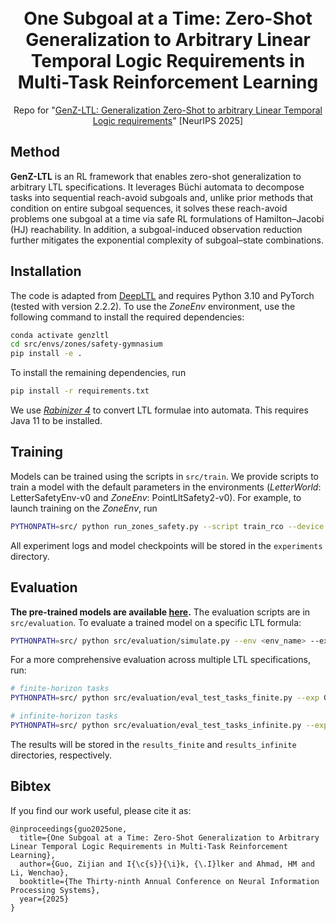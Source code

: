 
<h1 align="center">
<br>
One Subgoal at a Time: Zero-Shot Generalization to Arbitrary Linear Temporal Logic Requirements in Multi-Task Reinforcement Learning
</h1>

<p align="center">
Repo for "<a href="https://www.arxiv.org/abs/2508.01561" target="_blank">GenZ-LTL: <u>Gen</u>eralization <u>Z</u>ero-Shot to arbitrary <u>L</u>inear <u>T</u>emporal <u>L</u>ogic requirements</a>" [NeurIPS 2025]
</p>

## Method

**GenZ-LTL** is an RL framework that enables zero-shot generalization to arbitrary LTL specifications. It leverages Büchi automata to decompose tasks into sequential reach-avoid subgoals and, unlike prior methods that condition on entire subgoal sequences, it solves these reach-avoid problems one subgoal at a time via safe RL formulations of Hamilton–Jacobi (HJ) reachability. In addition, a subgoal-induced observation reduction further mitigates the exponential complexity of subgoal–state combinations.

## Installation

The code is adapted from [DeepLTL](https://github.com/mathiasj33/deep-ltl) and requires Python 3.10 and PyTorch (tested with version 2.2.2). To use the _ZoneEnv_ environment, use the following command to install the required dependencies:
```bash
conda activate genzltl
cd src/envs/zones/safety-gymnasium
pip install -e .
```
To install the remaining dependencies, run
```bash
pip install -r requirements.txt
```
We use [_Rabinizer 4_](https://www7.in.tum.de/~kretinsk/rabinizer4.html) to convert LTL formulae into automata. This requires Java 11 to be installed.

## Training

Models can be trained using the scripts in `src/train`. We provide scripts to train a model with the default parameters in the environments (_LetterWorld_: LetterSafetyEnv-v0 and _ZoneEnv_: PointLltSafety2-v0). For example, to launch training on the _ZoneEnv_, run
```bash
PYTHONPATH=src/ python run_zones_safety.py --script train_rco --device gpu --name GenZ-LTL --seed 1
```
All experiment logs and model checkpoints will be stored in the `experiments` directory.

## Evaluation

**The pre-trained models are available [here](https://drive.google.com/drive/folders/1N7fSGZOlW_A5gK2JWPD2Bup1GCTcqnPH?usp=sharing).**
The evaluation scripts are in `src/evaluation`. To evaluate a trained model on a specific LTL formula:
```bash
PYTHONPATH=src/ python src/evaluation/simulate.py --env <env_name> --exp GenZ-LTL --seed 1 --formula <LTL_spec>
```

For a more comprehensive evaluation across multiple LTL specifications, run:
```bash
# finite-horizon tasks
PYTHONPATH=src/ python src/evaluation/eval_test_tasks_finite.py --exp GenZ-LTL --env <env_name> --exp GenZ-LTL --seed 1

# infinite-horizon tasks
PYTHONPATH=src/ python src/evaluation/eval_test_tasks_infinite.py --exp GenZ-LTL --env <env_name> --exp GenZ-LTL --seed 1
```
The results will be stored in the `results_finite` and `results_infinite` directories, respectively.


## Bibtex

If you find our work useful, please cite it as:
```
@inproceedings{guo2025one,
  title={One Subgoal at a Time: Zero-Shot Generalization to Arbitrary Linear Temporal Logic Requirements in Multi-Task Reinforcement Learning},
  author={Guo, Zijian and I{\c{s}}{\i}k, {\.I}lker and Ahmad, HM and Li, Wenchao},
  booktitle={The Thirty-ninth Annual Conference on Neural Information Processing Systems},
  year={2025}
}
```
